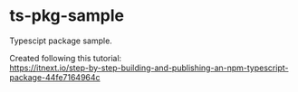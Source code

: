 # ts-pkg-sample
Typescipt package sample. <br>

Created following this tutorial: <br>
https://itnext.io/step-by-step-building-and-publishing-an-npm-typescript-package-44fe7164964c